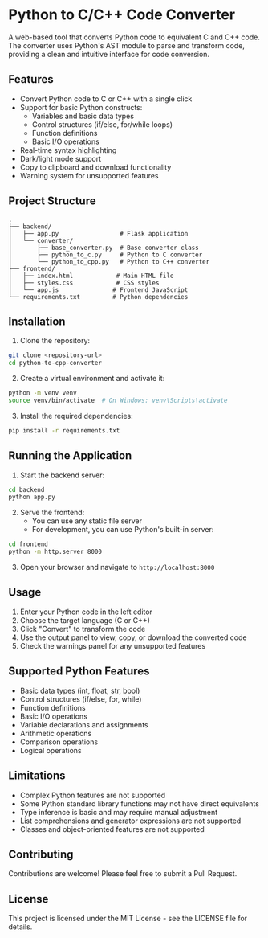 # Python to C/C++ Code Converter

A web-based tool that converts Python code to equivalent C and C++ code. The converter uses Python's AST module to parse and transform code, providing a clean and intuitive interface for code conversion.

## Features

- Convert Python code to C or C++ with a single click
- Support for basic Python constructs:
  - Variables and basic data types
  - Control structures (if/else, for/while loops)
  - Function definitions
  - Basic I/O operations
- Real-time syntax highlighting
- Dark/light mode support
- Copy to clipboard and download functionality
- Warning system for unsupported features

## Project Structure

```
.
├── backend/
│   ├── app.py                 # Flask application
│   └── converter/
│       ├── base_converter.py  # Base converter class
│       ├── python_to_c.py     # Python to C converter
│       └── python_to_cpp.py   # Python to C++ converter
├── frontend/
│   ├── index.html            # Main HTML file
│   ├── styles.css            # CSS styles
│   └── app.js               # Frontend JavaScript
└── requirements.txt         # Python dependencies
```

## Installation

1. Clone the repository:
```bash
git clone <repository-url>
cd python-to-cpp-converter
```

2. Create a virtual environment and activate it:
```bash
python -m venv venv
source venv/bin/activate  # On Windows: venv\Scripts\activate
```

3. Install the required dependencies:
```bash
pip install -r requirements.txt
```

## Running the Application

1. Start the backend server:
```bash
cd backend
python app.py
```

2. Serve the frontend:
   - You can use any static file server
   - For development, you can use Python's built-in server:
```bash
cd frontend
python -m http.server 8000
```

3. Open your browser and navigate to `http://localhost:8000`

## Usage

1. Enter your Python code in the left editor
2. Choose the target language (C or C++)
3. Click "Convert" to transform the code
4. Use the output panel to view, copy, or download the converted code
5. Check the warnings panel for any unsupported features

## Supported Python Features

- Basic data types (int, float, str, bool)
- Control structures (if/else, for, while)
- Function definitions
- Basic I/O operations
- Variable declarations and assignments
- Arithmetic operations
- Comparison operations
- Logical operations

## Limitations

- Complex Python features are not supported
- Some Python standard library functions may not have direct equivalents
- Type inference is basic and may require manual adjustment
- List comprehensions and generator expressions are not supported
- Classes and object-oriented features are not supported

## Contributing

Contributions are welcome! Please feel free to submit a Pull Request.

## License

This project is licensed under the MIT License - see the LICENSE file for details. 